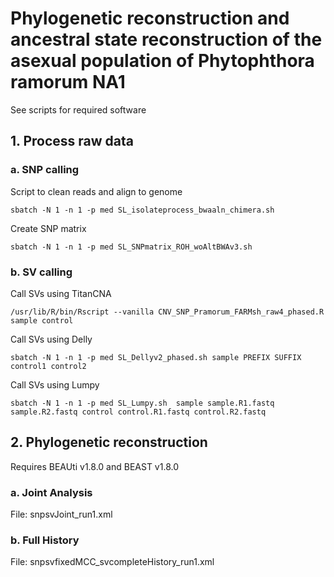# Phylogenetic reconstruction and ancestral state reconstruction of the asexual population of Phytophthora ramorum NA1 
See scripts for required software
## 1. Process raw data
### a. SNP calling
Script to clean reads and align to genome
```
sbatch -N 1 -n 1 -p med SL_isolateprocess_bwaaln_chimera.sh
```

Create SNP matrix
```
sbatch -N 1 -n 1 -p med SL_SNPmatrix_ROH_woAltBWAv3.sh
```

### b. SV calling
Call SVs using TitanCNA
```
/usr/lib/R/bin/Rscript --vanilla CNV_SNP_Pramorum_FARMsh_raw4_phased.R sample control
```
Call SVs using Delly
```
sbatch -N 1 -n 1 -p med SL_Dellyv2_phased.sh sample PREFIX SUFFIX control1 control2
```
Call SVs using Lumpy
```
sbatch -N 1 -n 1 -p med SL_Lumpy.sh  sample sample.R1.fastq sample.R2.fastq control control.R1.fastq control.R2.fastq
```
## 2. Phylogenetic reconstruction
Requires BEAUti v1.8.0 and BEAST v1.8.0
### a. Joint Analysis
File: snpsvJoint_run1.xml
### b. Full History
File: snpsvfixedMCC_svcompleteHistory_run1.xml
